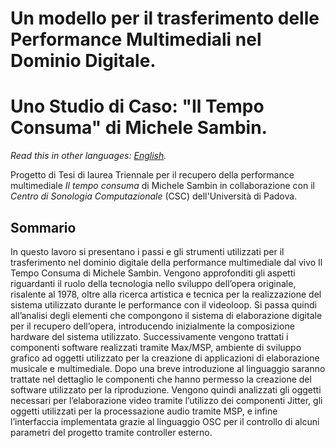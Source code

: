 
# Un modello per il trasferimento delle Performance Multimediali nel Dominio Digitale.
# Uno Studio di Caso: "Il Tempo Consuma" di Michele Sambin.
*Read this in other languages: [English](README.en.md).*


Progetto di Tesi di laurea Triennale per il recupero della performance multimediale _Il tempo consuma_ di Michele Sambin in collaborazione con il _Centro di Sonologia Computazionale_ (CSC) dell'Università di Padova.

## Sommario 

In questo lavoro si presentano i passi e gli strumenti utilizzati per il trasferimento
nel dominio digitale della performance multimediale dal vivo Il Tempo Consuma
di Michele Sambin.
Vengono approfonditi gli aspetti riguardanti il ruolo della tecnologia nello sviluppo
dell’opera originale, risalente al 1978, oltre alla ricerca artistica e tecnica per
la realizzazione del sistema utilizzato durante le performance con il videoloop. Si
passa quindi all’analisi degli elementi che compongono il sistema di elaborazione
digitale per il recupero dell’opera, introducendo inizialmente la composizione
hardware del sistema utilizzato. Successivamente vengono trattati i componenti
software realizzati tramite Max/MSP, ambiente di sviluppo grafico ad oggetti
utilizzato per la creazione di applicazioni di elaborazione musicale e multimediale.
Dopo una breve introduzione al linguaggio saranno trattate nel dettaglio
le componenti che hanno permesso la creazione del software utilizzato per la riproduzione.
Vengono quindi analizzati gli oggetti necessari per l’elaborazione
video tramite l’utilizzo dei componenti Jitter, gli oggetti utilizzati per la processazione
audio tramite MSP, e infine l’interfaccia implementata grazie al linguaggio
OSC per il controllo di alcuni parametri del progetto tramite controller esterno.
